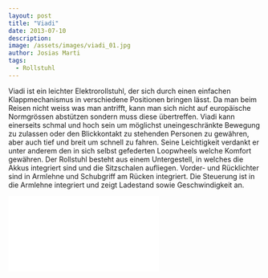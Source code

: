 ```yaml
---
layout: post
title: "Viadi"
date: 2013-07-10
description: 
image: /assets/images/viadi_01.jpg
author: Josias Marti
tags: 
  - Rollstuhl
---
```

Viadi ist ein leichter Elektrorollstuhl, der sich durch einen einfachen Klappmechanismus in verschiedene Positionen bringen lässt. Da man beim Reisen nicht weiss was man antrifft, kann man sich nicht auf europäische Normgrössen abstützen sondern muss diese übertreffen. Viadi kann einerseits schmal und hoch sein um möglichst uneingeschränkte Bewegung zu zulassen oder den Blickkontakt zu stehenden Personen zu gewähren, aber auch tief und breit um schnell zu fahren. Seine Leichtigkeit verdankt er unter anderem den in sich selbst gefederten Loopwheels welche Komfort gewähren. Der Rollstuhl besteht aus einem Untergestell, in welches die Akkus integriert sind und die Sitzschalen aufliegen. Vorder- und Rücklichter sind in Armlehne und Schubgriff am Rücken integriert. Die Steuerung ist in die Armlehne integriert und zeigt Ladestand sowie Geschwindigkeit an.


<iframe style="border: none;" src="/assets/viadi.html"></iframe>

